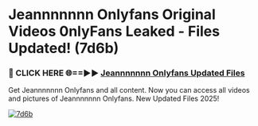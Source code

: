 # Jeannnnnnn Onlyfans Original Videos 0nlyFans Leaked - Files Updated! (7d6b)

<h3>🔴 CLICK HERE 🌐==►► <a href="https://tinyurl.com/2m67pmp6" rel="nofollow">Jeannnnnnn Onlyfans Updated Files</a></h3>

Get Jeannnnnnn Onlyfans and all content. Now you can access all videos and pictures of Jeannnnnnn Onlyfans. New Updated Files 2025!

[![7d6b](https://i.imgur.com/H4QAA4z.gif)](https://tinyurl.com/2m67pmp6)